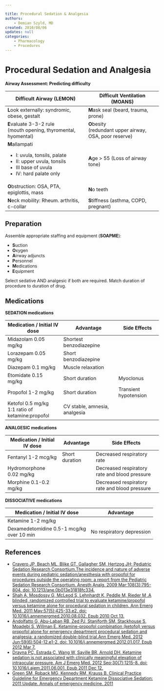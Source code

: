 ```yaml
---

title: Procedural Sedation & Analgesia
authors:
    - Demian Szyld, MD
created: 2010/08/06
updates: null
categories:
    - Pharmacology
    - Procedures
---
```


# Procedural Sedation and Analgesia

**Airway Assessment: Predicting difficulty**

<table>
<thead>
<tr class="header">
<th><strong>Difficult Airway (LEMON)</strong></th>
<th><strong>Difficult Ventilation (MOANS)</strong></th>
</tr>
</thead>
<tbody>
<tr class="odd">
<td><strong>L</strong>ook externally: syndromic, obese, gestalt</td>
<td><strong>M</strong>ask seal (beard, trauma, prone)<br />
</td>
</tr>
<tr class="even">
<td><strong>E</strong>valuate 3-3-2 rule<br />
(mouth opening, thyromental, hyomental)</td>
<td><strong>O</strong>besity<br />
(redundant upper airway, OSA, poor reserve)<br />
</td>
</tr>
<tr class="odd">
<td><strong>M</strong>allampati<br />

<ul>
<li>I: uvula, tonsils, palate</li>
<li>II: upper uvula, tonsils</li>
<li>III base of uvula</li>
<li>IV: hard palate only<br />
</li>
</ul></td>
<td><strong>A</strong>ge &gt; 55 (Loss of airway tone)</td>
</tr>
<tr class="even">
<td><strong>O</strong>bstruction: OSA, PTA, epiglottis, mass</td>
<td><strong>N</strong>o teeth</td>
</tr>
<tr class="odd">
<td><strong>N</strong>eck mobility: Rheum. arthritis, c-collar</td>
<td><strong>S</strong>tiffness (asthma, COPD, pregnant)</td>
</tr>
</tbody>
</table>

## Preparation

Assemble appropriate staffing and equipment (**SOAPME**): 

-   **S**uction
-   **O**xygen
-   **A**irway adjuncts
-   **P**ersonnel
-   **M**edications
-   **E**quipment

Select sedative AND analgesic if both are required. Match duration of procedure to duration of drug.

## Medications

**SEDATION medications**

| **Medication / Initial IV dose**                                                  | **Advantage**                 | **Side Effects**      |
| --------------------------------------------------------------------------------- | ----------------------------- | --------------------- |
| <span class="drug">Midazolam</span> 0.05 mg/kg                                    | Shortest benzodiazepine       |                       |
| <span class="drug">Lorazepam</span> 0.05 mg/kg                                    | Short benzodiazepine          |                       |
| <span class="drug">Diazepam</span> 0.1 mg/kg                                      | Muscle relaxation             |                       |
| <span class="drug">Etomidate</span> 0.15 mg/kg                                    | Short duration                | Myoclonus             |
| <span class="drug">Propofol</span>   1-2 mg/kg                                    | Short duration                | Transient hypotension |
| <span class="drug">Ketofol</span> 0.5 mg/kg<br>1:1 ratio of <br>ketamine:propofol | CV stable, amnesia, analgesia |                       |

**ANALGESIC medications**

| **Medication / Initial IV dose**                   | **Advantage**  | **Side Effects**                              |
| -------------------------------------------------- | -------------- | --------------------------------------------- |
| <span class="drug">Fentanyl</span> 1-2 mcg/kg      | Short duration | Decreased respiratory rate                    |
| <span class="drug">Hydromorphone</span> 0.02 mg/kg |                | Decreased respiratory rate and blood pressure |
| <span class="drug">Morphine</span> 0.1-0.2 mg/kg   |                | Decreased respiratory rate and blood pressure |

**DISSOCIATIVE medications**

| **Medication / Initial IV dose**                                       | **Advantage**             |
| ---------------------------------------------------------------------- | ------------------------- |
| <span class="drug">Ketamine</span> 1-2 mg/kg                           |                           |
| <span class="drug">Dexamedetomidine</span> 0.5-1 mcg/kg<br>over 10 min | No respiratory depression |

## References

-   [Cravero JP, Beach ML, Blike GT, Gallagher SM, Hertzog JH; Pediatric Sedation Research Consortium.The incidence and nature of adverse events during pediatric sedation/anesthesia with propofol for procedures outside the operating room: a report from the Pediatric Sedation Research Consortium. Anesth Analg. 2009 Mar;108(3):795-804. doi: 10.1213/ane.0b013e31818fc334.](https://www.ncbi.nlm.nih.gov/pubmed/?term=19224786)
-   [Shah A, Mosdossy G, McLeod S, Lehnhardt K, Peddle M, Rieder M .A blinded, randomized controlled trial to evaluate ketamine/propofol versus ketamine alone for procedural sedation in children. Ann Emerg Med. 2011 May;57(5):425-33.e2. doi: 10.1016/j.annemergmed.2010.08.032. Epub 2010 Oct 13.](https://www.ncbi.nlm.nih.gov/pubmed/?term=20947210)
-   [Andolfatto G, Abu-Laban RB, Zed PJ, Staniforth SM, Stackhouse S, Moadebi S, Willman E.,Ketamine-propofol combination (ketofol) versus propofol alone for emergency department procedural sedation and analgesia: a randomized double-blind trial.Ann Emerg Med. 2012 Jun;59(6):504-12.e1-2. doi: 10.1016/j.annemergmed.2012.01.017. Epub 2012 Mar 7.](https://www.ncbi.nlm.nih.gov/pubmed/22401952)
-   [Drayna PC, Estrada C, Wang W, Saville BR, Arnold DH, Ketamine sedation is not associated with clinically meaningful elevation of intraocular pressure. Am J Emerg Med. 2012 Sep;30(7):1215-8. doi: 10.1016/j.ajem.2011.06.001. Epub 2011 Dec 12.](https://www.ncbi.nlm.nih.gov/pubmed/?term=22169582)
-   [Green SM, Roback MG, Kennedy RM, Krauss B. Clinical Practice Guideline for Emergency Department Ketamine Dissociative Sedation: 2011 Update. Annals of emergency medicine. 2011](https://www.ncbi.nlm.nih.gov/pubmed/21256625)
